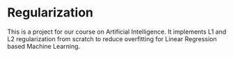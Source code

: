 # Regularization
This is a project for our course on Artificial Intelligence. It implements L1 and L2 regularization from scratch to reduce overfitting for Linear Regression based Machine Learning.
